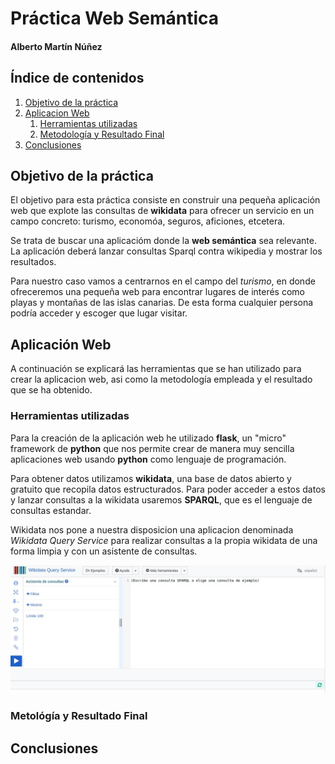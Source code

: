 # Práctica Web Semántica

#### Alberto Martín Núñez

## Índice de contenidos

1. [Objetivo de la práctica](#id1)
2. [Aplicacion Web](#id2)
    1. [Herramientas utilizadas](#id2.1)
    2. [Metodología y Resultado Final](#id2.2)
3. [Conclusiones](#id3)


## Objetivo de la práctica <a name="id1"></a>

El objetivo para esta práctica consiste en construir una pequeña aplicación web que explote las consultas de **wikidata** para ofrecer un servicio en un campo concreto: turismo, economóa, seguros, aficiones, etcetera. 

Se trata de buscar una aplicacióm donde la **web semántica** sea relevante. La aplicación deberá lanzar consultas Sparql contra wikipedia y mostrar los resultados.

Para nuestro caso vamos a centrarnos en el campo del *turismo*, en donde ofreceremos una pequeña web para encontrar lugares de interés como playas y montañas de las islas canarias. De esta forma cualquier persona podría acceder y escoger que lugar visitar.


## Aplicación Web <a name="id3"></a>

A continuación se explicará las herramientas que se han utilizado para crear la aplicacion web, asi como la metodología empleada y el resultado que se ha obtenido.


### Herramientas utilizadas <a name="id3.1"></a>

Para la creación de la aplicación web he utilizado **flask**, un "micro" framework de **python** que nos permite crear de manera muy sencilla aplicaciones web usando **python** como lenguaje de programación.

Para obtener datos utilizamos **wikidata**, una base de datos abierto y gratuito que recopila datos estructurados. Para poder acceder a estos datos y lanzar consultas a la wikidata usaremos **SPARQL**, que es el lenguaje de consultas estandar.

Wikidata nos pone a nuestra disposicion una aplicacion denominada *Wikidata Query Service* para realizar consultas a la propia wikidata de una forma limpia y con un asistente de consultas.

![Query Service](/static/img/QUERY_SERVICE.jpeg)

### Metológía y Resultado Final <a name="id3.1"></a>

## Conclusiones <a name="id4"></a>
